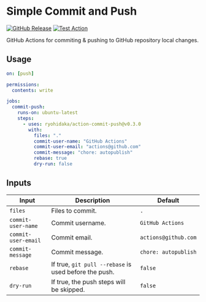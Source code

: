 # Simple Commit and Push

[![GitHub Release](https://img.shields.io/github/v/release/ryohidaka/action-commit-push)](https://github.com/ryohidaka/action-commit-push/releases/)
[![Test Action](https://github.com/ryohidaka/action-commit-push/actions/workflows/test.yml/badge.svg)](https://github.com/ryohidaka/action-commit-push/actions/workflows/test.yml)

GitHub Actions for commiting & pushing to GitHub repository local changes.

## Usage

```yml
on: [push]

permissions:
  contents: write

jobs:
  commit-push:
    runs-on: ubuntu-latest
    steps:
      - uses: ryohidaka/action-commit-push@v0.3.0
        with:
          files: "."
          commit-user-name: "GitHub Actions"
          commit-user-email: "actions@github.com"
          commit-message: "chore: autopublish"
          rebase: true
          dry-run: false
```

## Inputs

| Input               | Description                                           | Default              |
| ------------------- | ----------------------------------------------------- | -------------------- |
| `files`             | Files to commit.                                      | `.`                  |
| `commit-user-name`  | Commit username.                                      | `GitHub Actions`     |
| `commit-user-email` | Commit email.                                         | `actions@github.com` |
| `commit-message`    | Commit message.                                       | `chore: autopublish` |
| `rebase`            | If true, `git pull --rebase` is used before the push. | `false`              |
| `dry-run`           | If true, the push steps will be skipped.              | `false`              |

